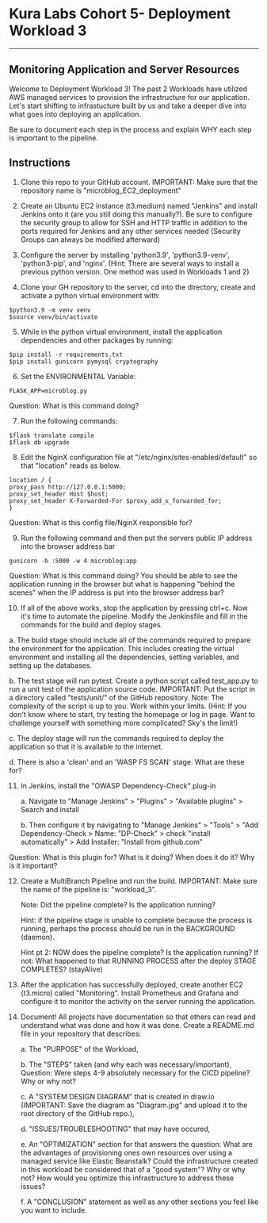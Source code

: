 # Kura Labs Cohort 5- Deployment Workload 3


---



## Monitoring Application and Server Resources

Welcome to Deployment Workload 3! The past 2 Workloads have utilized AWS managed services to provision the infrastructure for our application.  Let's start shifting to infrastucture built by us and take a deeper dive into what goes into deploying an application.

Be sure to document each step in the process and explain WHY each step is important to the pipeline.

## Instructions

1. Clone this repo to your GitHub account. IMPORTANT: Make sure that the repository name is "microblog_EC2_deployment"

2. Create an Ubuntu EC2 instance (t3.medium) named "Jenkins" and install Jenkins onto it (are you still doing this manually?).  Be sure to configure the security group to allow for SSH and HTTP traffic in addition to the ports required for Jenkins and any other services needed (Security Groups can always be modified afterward)

3. Configure the server by installing 'python3.9',  'python3.9-venv', 'python3-pip', and 'nginx'. (Hint: There are several ways to install a previous python version. One method was used in Workloads 1 and 2)

4. Clone your GH repository to the server, cd into the directory, create and activate a python virtual environment with: 

```
$python3.9 -m venv venv
$source venv/bin/activate
```

5. While in the python virtual environment, install the application dependencies and other packages by running:

```
$pip install -r requirements.txt
$pip install gunicorn pymysql cryptography
```

6. Set the ENVIRONMENTAL Variable:

```
FLASK_APP=microblog.py
```
Question: What is this command doing?

7. Run the following commands: 

```
$flask translate compile
$flask db upgrade
```

8. Edit the NginX configuration file at "/etc/nginx/sites-enabled/default" so that "location" reads as below.

```
location / {
proxy_pass http://127.0.0.1:5000;
proxy_set_header Host $host;
proxy_set_header X-Forwarded-For $proxy_add_x_forwarded_for;
}
```
Question: What is this config file/NginX responsible for?

9. Run the following command and then put the servers public IP address into the browser address bar

```
gunicorn -b :5000 -w 4 microblog:app
```
Question: What is this command doing? You should be able to see the application running in the browser but what is happening "behind the scenes" when the IP address is put into the browser address bar?

10. If all of the above works, stop the application by pressing ctrl+c.  Now it's time to automate the pipeline.  Modify the Jenkinsfile and fill in the commands for the build and deploy stages.

  a. The build stage should include all of the commands required to prepare the environment for the application.  This includes creating the virtual environment and installing all the dependencies, setting variables, and setting up the databases.

  b. The test stage will run pytest.  Create a python script called test_app.py to run a unit test of the application source code. IMPORTANT: Put the script in a directory called "tests/unit/" of the GitHub repository. Note: The complexity of the script is up to you.  Work within your limits.  (Hint: If you don't know where to start, try testing the homepage or log in page.  Want to challenge yourself with something more complicated? Sky's the limit!)

  c. The deploy stage will run the commands required to deploy the application so that it is available to the internet. 

  d. There is also a 'clean' and an 'WASP FS SCAN' stage.  What are these for?
  
11. In Jenkins, install the "OWASP Dependency-Check" plug-in

    a. Navigate to "Manage Jenkins" > "Plugins" > "Available plugins" > Search and install

 	b. Then configure it by navigating to "Manage Jenkins" > "Tools" > "Add Dependency-Check > Name: "DP-Check" > check "install automatically" > Add Installer: "Install from github.com"

Question: What is this plugin for?  What is it doing?  When does it do it?  Why is it important?

12. Create a MultiBranch Pipeline and run the build.  IMPORTANT: Make sure the name of the pipeline is: "workload_3".

    Note: Did the pipeline complete? Is the application running?

    Hint: if the pipeline stage is unable to complete because the process is running, perhaps the process should be run in the BACKGROUND (daemon).
    
    Hint pt 2: NOW does the pipeline complete? Is the application running?  If not: What happened to that RUNNING PROCESS after the deploy STAGE COMPLETES? (stayAlive)

14. After the application has successfully deployed, create another EC2 (t3.micro) called "Monitoring".  Install Prometheus and Grafana and configure it to monitor the activity on the server running the application. 

15. Document! All projects have documentation so that others can read and understand what was done and how it was done. Create a README.md file in your repository that describes:

	  a. The "PURPOSE" of the Workload,

  	b. The "STEPS" taken (and why each was necessary/important),
      Question: Were steps 4-9 absolutely necessary for the CICD pipeline? Why or why not?
    
  	c. A "SYSTEM DESIGN DIAGRAM" that is created in draw.io (IMPORTANT: Save the diagram as "Diagram.jpg" and upload it to the root directory of the GitHub repo.),

	  d. "ISSUES/TROUBLESHOOTING" that may have occured,

  	e. An "OPTIMIZATION" section for that answers the question: What are the advantages of provisioning ones own resources over using a managed service like Elastic Beanstalk?  Could the infrastructure created in this workload be considered that of a "good system"?  Why or why not?  How would you optimize this infrastructure to address these issues?

    f. A "CONCLUSION" statement as well as any other sections you feel like you want to include.
